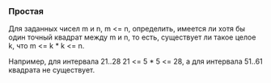 ### Простая

Для заданных чисел m и n, m <= n, определить, имеется ли хотя бы один точный
квадрат между m и n, то есть, существует ли такое целое k, что m <= k * k <= n.

Например, для интервала 21..28 21 <= 5 * 5 <= 28, а для интервала
51..61 квадрата не существует.